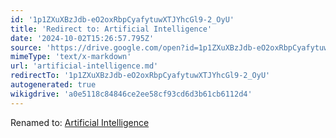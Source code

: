 ```yaml
---
id: '1p1ZXuXBzJdb-eO2oxRbpCyafytuwXTJYhcGl9-2_OyU'
title: 'Redirect to: Artificial Intelligence'
date: '2024-10-02T15:26:57.795Z'
source: 'https://drive.google.com/open?id=1p1ZXuXBzJdb-eO2oxRbpCyafytuwXTJYhcGl9-2_OyU'
mimeType: 'text/x-markdown'
url: 'artificial-intelligence.md'
redirectTo: '1p1ZXuXBzJdb-eO2oxRbpCyafytuwXTJYhcGl9-2_OyU'
autogenerated: true
wikigdrive: 'a0e5118c84846ce2ee58cf93cd6d3b61cb6112d4'
---
```

Renamed to: [Artificial Intelligence](artificial-intelligence.md)
